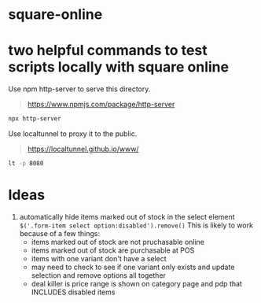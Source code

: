 # square-online


# two helpful commands to test scripts locally with square online
Use npm http-server to serve this directory.
> https://www.npmjs.com/package/http-server

```sh
npx http-server
```

Use localtunnel to proxy it to the public.
> https://localtunnel.github.io/www/

```sh
lt -p 8080
```

# Ideas

1. automatically hide items marked out of stock in the select element `$('.form-item select option:disabled').remove()`
This is likely to work because of a few things:
	- items marked out of stock are not pruchasable online
	- items marked out of stock are purchasable at POS
	- items with one variant don't have a select
	- may need to check to see if one variant only exists and update selection and remove options all together
	- deal killer is price range is shown on category page and pdp that INCLUDES disabled items
